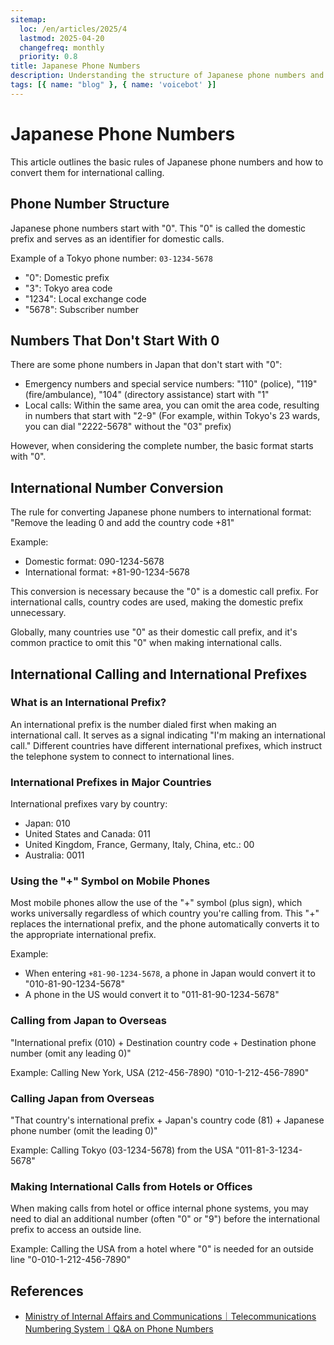```yaml
---
sitemap:
  loc: /en/articles/2025/4
  lastmod: 2025-04-20
  changefreq: monthly
  priority: 0.8
title: Japanese Phone Numbers
description: Understanding the structure of Japanese phone numbers and how to convert them for international calling
tags: [{ name: "blog" }, { name: 'voicebot' }]
---
```


# Japanese Phone Numbers

This article outlines the basic rules of Japanese phone numbers and how to convert them for international calling.

## Phone Number Structure

Japanese phone numbers start with "0". This "0" is called the domestic prefix and serves as an identifier for domestic calls.

Example of a Tokyo phone number: `03-1234-5678`
- "0": Domestic prefix
- "3": Tokyo area code
- "1234": Local exchange code
- "5678": Subscriber number

## Numbers That Don't Start With 0

There are some phone numbers in Japan that don't start with "0":

- Emergency numbers and special service numbers: "110" (police), "119" (fire/ambulance), "104" (directory assistance) start with "1"
- Local calls: Within the same area, you can omit the area code, resulting in numbers that start with "2-9" (For example, within Tokyo's 23 wards, you can dial "2222-5678" without the "03" prefix)

However, when considering the complete number, the basic format starts with "0".

## International Number Conversion

The rule for converting Japanese phone numbers to international format:
"Remove the leading 0 and add the country code +81"

Example:
- Domestic format: 090-1234-5678
- International format: +81-90-1234-5678

This conversion is necessary because the "0" is a domestic call prefix. For international calls, country codes are used, making the domestic prefix unnecessary.

Globally, many countries use "0" as their domestic call prefix, and it's common practice to omit this "0" when making international calls.

## International Calling and International Prefixes

### What is an International Prefix?

An international prefix is the number dialed first when making an international call. It serves as a signal indicating "I'm making an international call." Different countries have different international prefixes, which instruct the telephone system to connect to international lines.

### International Prefixes in Major Countries

International prefixes vary by country:
- Japan: 010
- United States and Canada: 011
- United Kingdom, France, Germany, Italy, China, etc.: 00
- Australia: 0011

### Using the "+" Symbol on Mobile Phones

Most mobile phones allow the use of the "+" symbol (plus sign), which works universally regardless of which country you're calling from. This "+" replaces the international prefix, and the phone automatically converts it to the appropriate international prefix.

Example:
- When entering `+81-90-1234-5678`, a phone in Japan would convert it to "010-81-90-1234-5678"
- A phone in the US would convert it to "011-81-90-1234-5678"

### Calling from Japan to Overseas

"International prefix (010) + Destination country code + Destination phone number (omit any leading 0)"

Example: Calling New York, USA (212-456-7890)
"010-1-212-456-7890"

### Calling Japan from Overseas

"That country's international prefix + Japan's country code (81) + Japanese phone number (omit the leading 0)"

Example: Calling Tokyo (03-1234-5678) from the USA
"011-81-3-1234-5678"

### Making International Calls from Hotels or Offices

When making calls from hotel or office internal phone systems, you may need to dial an additional number (often "0" or "9") before the international prefix to access an outside line.

Example: Calling the USA from a hotel where "0" is needed for an outside line
"0-010-1-212-456-7890"

## References
- [Ministry of Internal Affairs and Communications｜Telecommunications Numbering System｜Q&A on Phone Numbers](https://www.soumu.go.jp/main_sosiki/joho_tsusin/top/tel_number/q_and_a.html) 